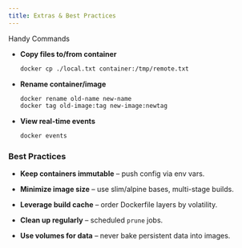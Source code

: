 ```yaml
---
title: Extras & Best Practices
---
```

Handy Commands

- **Copy files to/from container**

    ```bash
    docker cp ./local.txt container:/tmp/remote.txt
    ```

- **Rename container/image**

    ```bash
    docker rename old-name new-name
    docker tag old-image:tag new-image:newtag
    ```

- **View real-time events**

    ```bash
    docker events
    ```

### Best Practices

- **Keep containers immutable** – push config via env vars.

- **Minimize image size** – use slim/alpine bases, multi-stage builds.

- **Leverage build cache** – order Dockerfile layers by volatility.

- **Clean up regularly** – scheduled `prune` jobs.

- **Use volumes for data** – never bake persistent data into images.
